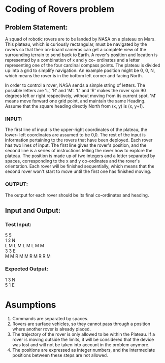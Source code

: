 # Coding of Rovers problem

## Problem Statement:
 
A squad of robotic rovers are to be landed by NASA on a plateau on Mars. This plateau, which is curiously rectangular, must be navigated by the rovers so that their on-board cameras can get a complete view of the surrounding terrain to send back to Earth. A rover's position and location is represented by a combination of x and y co- ordinates and a letter representing one of the four cardinal compass points. The plateau is divided up into a grid to simplify navigation. An example position might be 0, 0, N, which means the rover is in the bottom left corner and facing North.
 
In order to control a rover, NASA sends a simple string of letters. The possible letters are 'L', 'R' and 'M'. 'L' and 'R' makes the rover spin 90 degrees left or right respectively, without moving from its current spot. 'M' means move forward one grid point, and maintain the same Heading. Assume that the square heading directly North from (x, y) is (x, y+1).
 
### INPUT:
The first line of input is the upper-right coordinates of the plateau, the lower- left coordinates are assumed to be 0,0. The rest of the input is information pertaining to the rovers that have been deployed. Each rover has two lines of input. The first line gives the rover's position, and the second line is a series of instructions telling the rover how to explore the plateau. The position is made up of two integers and a letter separated by spaces, corresponding to the x and y co-ordinates and the rover's orientation. Each rover will be finished sequentially, which means that the second rover won't start to move until the first one has finished moving.
 
### OUTPUT:
The output for each rover should be its final co-ordinates and heading.
 
## Input and Output:
### Test Input:
5 5 \
1 2 N \
L M L M L M L M M \
3 3 E \
M M R M M R M R R M
 
### Expected Output:
1 3 N \
5 1 E

# Asumptions

1. Commands are separated by spaces.
1. Rovers are surface vehicles, so they cannot pass through a position where another rover is already placed.
1. The trajectory of the rover is only allowed to be within the Plateau. If a rover is moving outside the limits, it will be considered that the device was lost and will not be taken into account in the problem anymore.
1. The positions are expressed as integer numbers, and the intermediate positions between these steps are not allowed.
